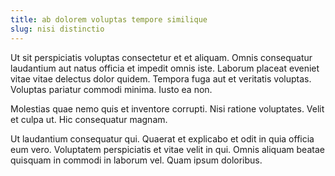 ```yaml
---
title: ab dolorem voluptas tempore similique
slug: nisi distinctio
---
```


Ut sit perspiciatis voluptas consectetur et et aliquam. Omnis consequatur laudantium aut natus officia et impedit omnis iste. Laborum placeat eveniet vitae vitae delectus dolor quidem. Tempora fuga aut et veritatis voluptas. Voluptas pariatur commodi minima. Iusto ea non.

Molestias quae nemo quis et inventore corrupti. Nisi ratione voluptates. Velit et culpa ut. Hic consequatur magnam.

Ut laudantium consequatur qui. Quaerat et explicabo et odit in quia officia eum vero. Voluptatem perspiciatis et vitae velit in qui. Omnis aliquam beatae quisquam in commodi in laborum vel. Quam ipsum doloribus.
